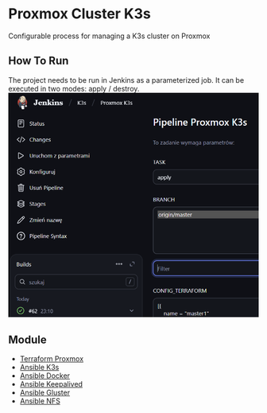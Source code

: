 # Proxmox Cluster K3s
Configurable process for managing a K3s cluster on Proxmox

## How To Run 
The project needs to be run in Jenkins as a parameterized job.
It can be executed in two modes: apply / destroy.
![example](./assets/example.png)

## Module
* [Terraform Proxmox](https://github.com/KNOSERO/proxmox_teraform_vm)
* [Ansible K3s](https://github.com/KNOSERO/ansible_k3s)
* [Ansible Docker](https://github.com/KNOSERO/ansible_docker)
* [Ansible Keepalived](https://github.com/KNOSERO/ansible_keepalived)
* [Ansible Gluster](https://github.com/KNOSERO/ansible_gluster)
* [Ansible NFS](https://github.com/KNOSERO/ansible_nfs)